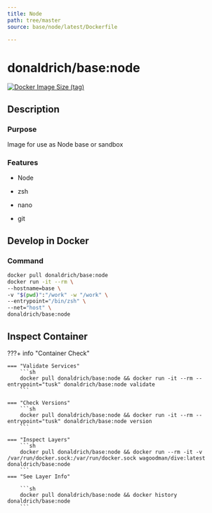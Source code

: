 ```yaml
---
title: Node
path: tree/master
source: base/node/latest/Dockerfile

---
```


# donaldrich/base:node

[![Docker Image Size (tag)](https://img.shields.io/docker/image-size/donaldrich/base/node?color=blue&label=size&logo=docker&style=flat-square)](https://hub.docker.com/r/donaldrich/base/node)

## Description

### Purpose

Image for use as Node base or sandbox

### Features

* Node

* zsh

* nano

* git

## Develop in Docker

### Command

```sh
docker pull donaldrich/base:node
docker run -it --rm \
--hostname=base \
-v "$(pwd)":"/work" -w "/work" \
--entrypoint="/bin/zsh" \
--net="host" \
donaldrich/base:node
```

## Inspect Container

???+ info "Container Check"

    === "Validate Services"
        ```sh
        docker pull donaldrich/base:node && docker run -it --rm --entrypoint="tusk" donaldrich/base:node validate
        ```

    === "Check Versions"
        ```sh
        docker pull donaldrich/base:node && docker run -it --rm --entrypoint="tusk" donaldrich/base:node version
        ```

    === "Inspect Layers"
        ```sh
        docker pull donaldrich/base:node && docker run --rm -it -v /var/run/docker.sock:/var/run/docker.sock wagoodman/dive:latest donaldrich/base:node
        ```
    === "See Layer Info"

        ```sh
        docker pull donaldrich/base:node && docker history donaldrich/base:node
        ```
